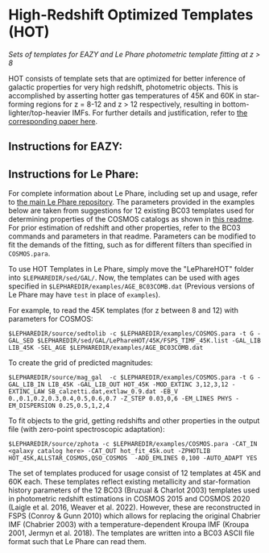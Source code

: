 # High-Redshift Optimized Templates (HOT)
*Sets of templates for EAZY and Le Phare photometric template fitting at z > 8*

HOT consists of template sets that are optimized for better inference of galactic properties for very high redshift, photometric objects. This is accomplished by asserting hotter gas temperatures of 45K and 60K in star-forming regions for z = 8-12 and z > 12 respectively, resulting in bottom-lighter/top-heavier IMFs. For further details and justification, refer to [the corresponding paper here](<insert link>).

## Instructions for EAZY:

## Instructions for Le Phare:
For complete information about Le Phare, including set up and usage, refer to [the main Le Phare repository](https://gitlab.lam.fr/Galaxies/LEPHARE). The parameters provided in the examples below are taken from suggestions for 12 existing BC03 templates used for determining properties of the COSMOS catalogs as shown in [this readme](https://gitlab.lam.fr/Galaxies/LEPHARE/-/blob/master/examples/README). For prior estimation of redshift and other properties, refer to the BC03 commands and parameters in that readme. Parameters can be modified to fit the demands of the fitting, such as for different filters than specified in `COSMOS.para`.

To use HOT Templates in Le Phare, simply move the "LePhareHOT" folder into `$LEPHAREDIR/sed/GAL/`. Now, the templates can be used with ages specified in `$LEPHAREDIR/examples/AGE_BC03COMB.dat` (Previous versions of Le Phare may have `test` in place of `examples`).

For example, to read the 45K templates (for z between 8 and 12) with parameters for COSMOS:

```
$LEPHAREDIR/source/sedtolib -c $LEPHAREDIR/examples/COSMOS.para -t G -GAL_SED $LEPHAREDIR/sed/GAL/LePhareHOT/45K/FSPS_TIMF_45K.list -GAL_LIB LIB_45K -SEL_AGE $LEPHAREDIR/examples/AGE_BC03COMB.dat
```

To create the grid of predicted magnitudes:

```
$LEPHAREDIR/source/mag_gal  -c $LEPHAREDIR/examples/COSMOS.para -t G -GAL_LIB_IN LIB_45K -GAL_LIB_OUT HOT_45K -MOD_EXTINC 3,12,3,12 -EXTINC_LAW SB_calzetti.dat,extlaw_0.9.dat -EB_V 0.,0.1,0.2,0.3,0.4,0.5,0.6,0.7 -Z_STEP 0.03,0,6 -EM_LINES PHYS -EM_DISPERSION 0.25,0.5,1,2,4
```

To fit objects to the grid, getting redshifts and other properties in the output file (with zero-point spectroscopic adaptation):

```
$LEPHAREDIR/source/zphota -c $LEPHAREDIR/examples/COSMOS.para -CAT_IN <galaxy catalog here> -CAT_OUT hot_fit_45k.out -ZPHOTLIB HOT_45K,ALLSTAR_COSMOS,QSO_COSMOS  -ADD_EMLINES 0,100 -AUTO_ADAPT YES
```

The set of templates produced for usage consist of 12 templates at 45K and 60K each. These templates reflect existing metallicity and star-formation history parameters of the 12 BC03 (Bruzual & Charlot 2003) templates used in photometric redshift estimations in COSMOS 2015 and COSMOS 2020 (Laigle et al. 2016, Weaver et al. 2022). However, these are reconstructed in FSPS (Conroy & Gunn 2010) which allows for replacing the original Chabrier IMF (Chabrier 2003) with a temperature-dependent Kroupa IMF (Kroupa 2001, Jermyn et al. 2018). The templates are written into a BC03 ASCII file format such that Le Phare can read them.
